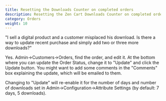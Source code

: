 ```yaml
---
title: Resetting the Downloads Counter on completed orders
description: Resetting the Zen Cart Downloads Counter on completed orders
category: Orders
weight: 10
---
```


"I sell a digital product and a customer misplaced his download. Is there a way to update recent purchase and simply add two or three more downloads?"

Yes.  Admin->Customers->Orders, find the order, and edit it.  At the bottom where you can update the Order Status, change it to "Update" and click the Update button.  You might want to add some comments in the "Comments" box explaining the update, which will be emailed to them.

Changing to "Update" will re-enable it for the number of days and number of downloads set in Admin->Configuration->Attribute Settings (by default: 7 days, 5 downloads).

